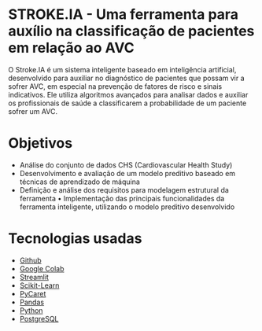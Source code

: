 # STROKE.IA - Uma ferramenta para auxílio na classificação de pacientes em relação ao AVC

O Stroke.IA é um sistema inteligente baseado em inteligência artificial, desenvolvido para
auxiliar no diagnóstico de pacientes que possam vir a sofrer AVC, em especial na prevenção de
fatores de risco e sinais indicativos. Ele utiliza algoritmos avançados para analisar dados e auxiliar os
profissionais de saúde a classificarem a probabilidade de um paciente sofrer um AVC.

# Objetivos
* Análise do conjunto de dados CHS (Cardiovascular Health Study)
* Desenvolvimento e avaliação de um modelo preditivo baseado em técnicas de aprendizado de máquina
* Definição e análise dos requisitos para modelagem estrutural da ferramenta
• Implementação das principais funcionalidades da ferramenta inteligente, utilizando o modelo preditivo desenvolvido

# Tecnologias usadas
* [Github](https://github.com/)
* [Google Colab](https://colab.research.google.com/?utm_source=scs-index)
* [Streamlit](https://streamlit.io/)
* [Scikit-Learn](https://scikit-learn.org/stable/)
* [PyCaret](https://pycaret.org/)
* [Pandas](https://pandas.pydata.org/)
* [Python](https://www.python.org/)
* [PostgreSQL](https://www.postgresql.org/)
